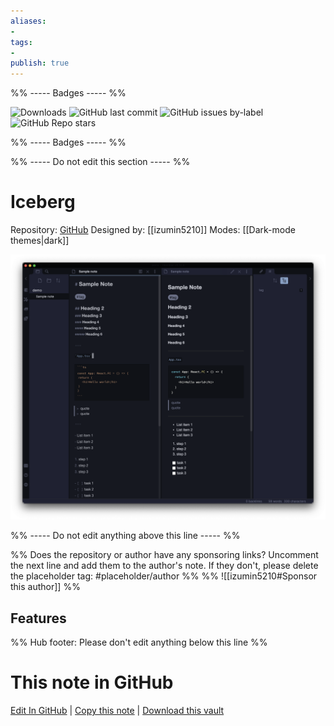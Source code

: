 ```yaml
---
aliases:
- 
tags: 
- 
publish: true
---
```


%% ----- Badges ----- %%

![Downloads](https://img.shields.io/badge/downloads-979-573E7A?style=for-the-badge&logo=)
![GitHub last commit](https://img.shields.io/github/last-commit/izumin5210/obsidian-iceberg?color=573E7A&label=last%20update&logo=github&style=for-the-badge)
![GitHub issues by-label](https://img.shields.io/github/issues/izumin5210/obsidian-iceberg/help%20wanted?color=573E7A&logo=github&style=for-the-badge) 
![GitHub Repo stars](https://img.shields.io/github/stars/izumin5210/obsidian-iceberg?color=573E7A&logo=github&style=for-the-badge)

%% ----- Badges ----- %%

%% ----- Do not edit this section ----- %%

# Iceberg

Repository: [GitHub](https://github.com/izumin5210/obsidian-iceberg)
Designed by: [[izumin5210]]
Modes: [[Dark-mode themes|dark]]



![screenshot](https://github.com/izumin5210/obsidian-iceberg/raw/main/screenshot.png)

%% ----- Do not edit anything above this line ----- %% 

%% Does the repository or author have any sponsoring links? Uncomment the next line and add them to the author's note. If they don't, please delete the placeholder tag: #placeholder/author %%
%% ![[izumin5210#Sponsor this author]] %%


## Features



%% Hub footer: Please don't edit anything below this line %%

# This note in GitHub

<span class="git-footer">[Edit In GitHub](https://github.dev/obsidian-community/obsidian-hub/blob/main/02%20-%20Community%20Expansions/02.05%20All%20Community%20Expansions/Themes/Iceberg.md "git-hub-edit-note") | [Copy this note](https://raw.githubusercontent.com/obsidian-community/obsidian-hub/main/02%20-%20Community%20Expansions/02.05%20All%20Community%20Expansions/Themes/Iceberg.md "git-hub-copy-note") | [Download this vault](https://github.com/obsidian-community/obsidian-hub/archive/refs/heads/main.zip "git-hub-download-vault") </span>
